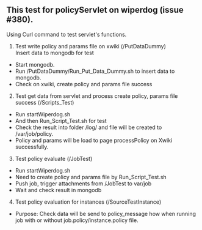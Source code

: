 This test for policyServlet on wiperdog (issue #380).  
----------------------------------------------------  
Using Curl command to test servlet's functions.    
 1. Test write policy and params file on xwiki (/PutDataDummy)  
 Insert data to mongodb for test  
  - Start mongodb.  
  - Run /PutDataDummy/Run_Put_Data_Dummy.sh to insert data to mongodb.  
  - Check on xwiki, create policy and params file success  
  
 2. Test get data from servlet and process create policy, params file success (/Scripts_Test)  
  - Run startWiperdog.sh  
  - And then Run_Script_Test.sh for test  
  - Check the result into folder /log/ and file will be created to /var/job/policy.  
  - Policy and params will be load to page processPolicy on Xwiki successfully.  
  
 3. Test policy evaluate (/JobTest)  
  - Run startWiperdog.sh  
  - Need to create policy and params file by Run_Script_Test.sh  
  - Push job, trigger attachments from /JobTest to var/job  
  - Wait and check result in mongodb  

 4. Test policy evaluation for instances (/SourceTestInstance)  
  - Purpose: Check data will be send to policy_message how when running job with or without job.policy/instance.policy file.  
